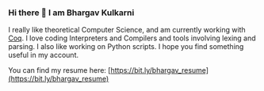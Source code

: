 ### Hi there 👋 I am Bhargav Kulkarni
I really like theoretical Computer Science, and am currently working with [Coq](https://coq.inria.fr/). I love coding Interpreters and Compilers and tools involving lexing and parsing. I also like working on Python scripts. I hope you find something useful in my account.

You can find my resume here: [https://bit.ly/bhargav_resume](https://bit.ly/bhargav_resume)
